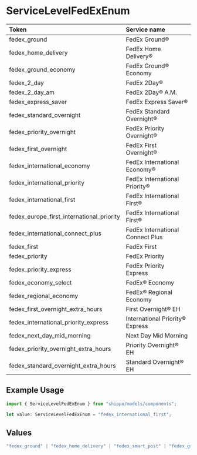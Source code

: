 # ServiceLevelFedExEnum

|Token | Service name|
|:---|:---|
| fedex_ground | FedEx Ground®|
| fedex_home_delivery | FedEx Home Delivery®|
| fedex_ground_economy | FedEx Ground® Economy|
| fedex_2_day | FedEx 2Day®|
| fedex_2_day_am | FedEx 2Day® A.M.|
| fedex_express_saver | FedEx Express Saver®|
| fedex_standard_overnight | FedEx Standard Overnight®|
| fedex_priority_overnight | FedEx Priority Overnight®|
| fedex_first_overnight | FedEx First Overnight®|
| fedex_international_economy | FedEx International Economy®|
| fedex_international_priority | FedEx International Priority®|
| fedex_international_first | FedEx International First®|
| fedex_europe_first_international_priority | FedEx International First®|
| fedex_international_connect_plus | FedEx International Connect Plus|
| fedex_first | FedEx First |
| fedex_priority | FedEx Priority |
| fedex_priority_express | FedEx Priority Express|
| fedex_economy_select | FedEx® Economy |
| fedex_regional_economy | FedEx® Regional Economy |
| fedex_first_overnight_extra_hours | First Overnight® EH |
| fedex_international_priority_express | International Priority® Express |
| fedex_next_day_mid_morning | Next Day Mid Morning |
| fedex_priority_overnight_extra_hours | Priority Overnight® EH |
| fedex_standard_overnight_extra_hours | Standard Overnight® EH |


## Example Usage

```typescript
import { ServiceLevelFedExEnum } from "shippo/models/components";

let value: ServiceLevelFedExEnum = "fedex_international_first";
```

## Values

```typescript
"fedex_ground" | "fedex_home_delivery" | "fedex_smart_post" | "fedex_ground_economy" | "fedex_2_day" | "fedex_2_day_am" | "fedex_express_saver" | "fedex_standard_overnight" | "fedex_priority_overnight" | "fedex_first_overnight" | "fedex_international_economy" | "fedex_international_priority" | "fedex_international_first" | "fedex_europe_first_international_priority" | "fedex_international_connect_plus" | "fedex_first" | "fedex_priority" | "fedex_priority_express" | "fedex_economy_select" | "fedex_regional_economy" | "fedex_first_overnight_extra_hours" | "fedex_international_priority_express" | "fedex_next_day_mid_morning" | "fedex_priority_overnight_extra_hours" | "fedex_standard_overnight_extra_hours"
```